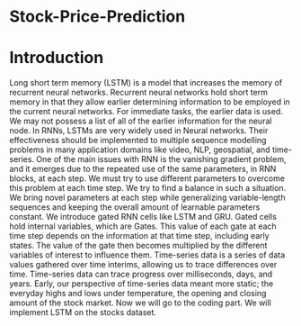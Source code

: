 # Stock-Price-Prediction
# Introduction 
Long short term memory (LSTM) is a model that increases the memory of recurrent neural networks. Recurrent neural networks hold short term memory in that they allow earlier determining information to be employed in the current neural networks. For immediate tasks, the earlier data is used. We may not possess a list of all of the earlier information for the neural node. In RNNs, LSTMs are very widely used in Neural networks. Their effectiveness should be implemented to multiple sequence modelling problems in many application domains like video, NLP, geospatial, and time-series. One of the main issues with RNN is the vanishing gradient problem, and it emerges due to the repeated use of the same parameters, in RNN blocks, at each step. We must try to use different parameters to overcome this problem at each time step. We try to find a balance in such a situation. We bring novel parameters at each step while generalizing variable-length sequences and keeping the overall amount of learnable parameters constant. We introduce gated RNN cells like LSTM and GRU. Gated cells hold internal variables, which are Gates. This value of each gate at each time step depends on the information at that time step, including early states. The value of the gate then becomes multiplied by the different variables of interest to influence them. Time-series data is a series of data values gathered over time interims, allowing us to trace differences over time. Time-series data can trace progress over milliseconds, days, and years. Early, our perspective of time-series data meant more static; the everyday highs and lows under temperature, the opening and closing amount of the stock market. Now we will go to the coding part. We will implement LSTM on the stocks dataset.
